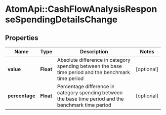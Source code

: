 # AtomApi::CashFlowAnalysisResponseSpendingDetailsChange

## Properties
Name | Type | Description | Notes
------------ | ------------- | ------------- | -------------
**value** | **Float** | Absolute difference in category spending between the base time period and the benchmark time period | [optional] 
**percentage** | **Float** | Percentage difference in category spending between the base time period and the benchmark time period | [optional] 


